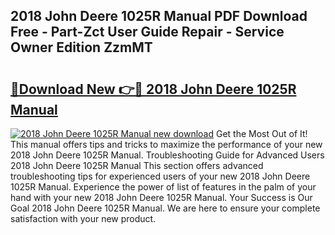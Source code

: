 ## 2018 John Deere 1025R Manual PDF Download Free - Part-Zct User Guide Repair - Service Owner Edition ZzmMT

# <h2><a href="http://bc9146.oget.top/?id=2018+John+Deere+1025R+Manual">🔗Download New 👉🔴 2018 John Deere 1025R Manual</a></h2>

[![2018 John Deere 1025R Manual new download](https://i.imgur.com/5g1atiW.png)](http://bc9146.oget.top/?id=2018+John+Deere+1025R+Manual)
Get the Most Out of It! This manual offers tips and tricks to maximize the performance of your new 2018 John Deere 1025R Manual. Troubleshooting Guide for Advanced Users 2018 John Deere 1025R Manual This section offers advanced troubleshooting tips for experienced users of your new 2018 John Deere 1025R Manual. Experience the power of list of features in the palm of your hand with your new 2018 John Deere 1025R Manual. Your Success is Our Goal 2018 John Deere 1025R Manual. We are here to ensure your complete satisfaction with your new product.
